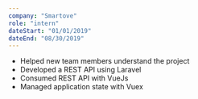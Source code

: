 ```yaml
---
company: "Smartove"
role: "intern"
dateStart: "01/01/2019"
dateEnd: "08/30/2019"
---
```


- Helped new team members understand the project
- Developed a REST API using Laravel
- Consumed REST API with VueJs
- Managed application state with Vuex
